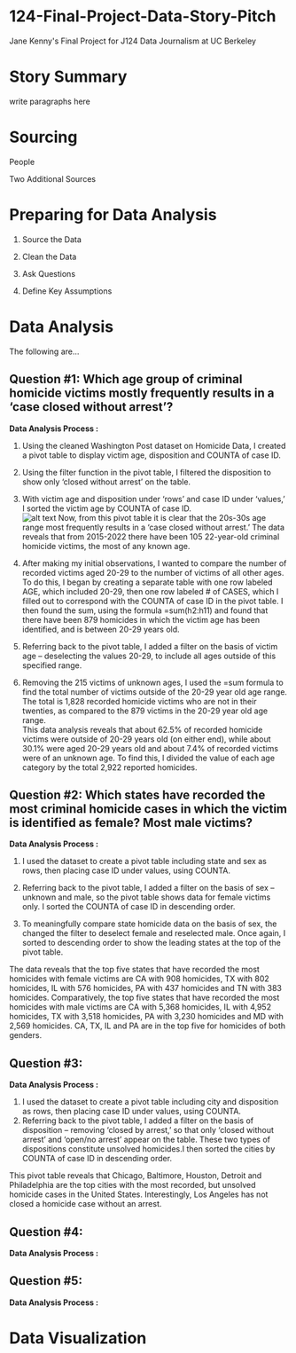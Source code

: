 # 124-Final-Project-Data-Story-Pitch
Jane Kenny's Final Project for J124 Data Journalism at UC Berkeley
# Story Summary
write paragraphs here
# Sourcing
People

Two Additional Sources

# Preparing for Data Analysis
1. Source the Data

2. Clean the Data

3. Ask Questions

4. Define Key Assumptions

# Data Analysis
The following are...
## Question #1: Which age group of criminal homicide victims mostly frequently results in a ‘case closed without arrest’?
__Data Analysis Process :__<br>
1. Using the cleaned Washington Post dataset on Homicide Data, I created a pivot table to display victim age, disposition and COUNTA of case ID.<br>
2. Using the filter function in the pivot table, I filtered the disposition to show only ‘closed without arrest’ on the table.
3. With victim age and disposition under ‘rows’ and case ID under ‘values,’ I sorted the victim age by COUNTA of case ID.<br>
![alt text](#1.png)
Now, from this pivot table it is clear that the 20s-30s age range most frequently results in a ‘case closed without arrest.’ The data reveals that from 2015-2022 there have been 105 22-year-old criminal homicide victims, the most of any known age.<br>
4. After making my initial observations, I wanted to compare the number of recorded victims aged 20-29 to the number of victims of all other ages. To do this, I began by creating a separate table with one row labeled AGE, which included 20-29, then one row labeled # of CASES, which I filled out to correspond with the COUNTA of case ID in the pivot table. I then found the sum, using the formula =sum(h2:h11) and found that there have been 879 homicides in which the victim age has been identified, and is between 20-29 years old.<br> 

5. Referring back to the pivot table, I added a filter on the basis of victim age – deselecting the values 20-29, to include all ages outside of this specified range.<br> 

6. Removing the 215 victims of unknown ages, I used the =sum formula to find the total number of victims outside of the 20-29 year old age range. The total is 1,828 recorded homicide victims who are not in their twenties, as compared to the 879 victims in the 20-29 year old age range.<br>
This data analysis reveals that about 62.5% of recorded homicide victims were outside of 20-29 years old (on either end), while about 30.1% were aged 20-29 years old and about 7.4% of recorded victims were of an unknown age. To find this, I divided the value of each age category by the total 2,922 reported homicides.<br>
 
## Question #2: Which states have recorded the most criminal homicide cases in which the victim is identified as female? Most male victims?
__Data Analysis Process :__<br>
1. I used the dataset to create a pivot table including state and sex as rows, then placing case ID under values, using COUNTA. 
2. Referring back to the pivot table, I added a filter on the basis of sex – unknown and male, so the pivot table shows data for female victims only. I sorted the COUNTA of case ID in descending order.<br>

3. To meaningfully compare state homicide data on the basis of sex, the changed the filter to deselect female and reselected male. Once again, I sorted to descending order to show the leading states at the top of the pivot table.<br>

The data reveals that the top five states that have recorded the most homicides with female victims are CA with 908 homicides, TX with 802 homicides, IL with 576 homicides, PA with 437 homicides and TN with 383 homicides. Comparatively, the top five states that have recorded the most homicides with male victims are CA with 5,368 homicides, IL with 4,952 homicides, TX with 3,518 homicides, PA with 3,230 homicides and MD with 2,569 homicides. CA, TX, IL and PA are in the top five for homicides of both genders.<br> 

## Question #3:
__Data Analysis Process :__<br>
1. I used the dataset to create a pivot table including city and disposition as rows, then placing case ID under values, using COUNTA.<br>
2. Referring back to the pivot table, I added a filter on the basis of disposition – removing ‘closed by arrest,’ so that only ‘closed without arrest’ and ‘open/no arrest’ appear on the table. These two types of dispositions constitute unsolved homicides.I then sorted the cities by COUNTA of case ID in descending order.<br>

This pivot table reveals that Chicago, Baltimore, Houston, Detroit and Philadelphia are the top cities with the most recorded, but unsolved homicide cases in the United States. Interestingly, Los Angeles has not closed a homicide case without an arrest.<br> 
## Question #4:
__Data Analysis Process :__<br>

## Question #5:
__Data Analysis Process :__<br>


# Data Visualization


